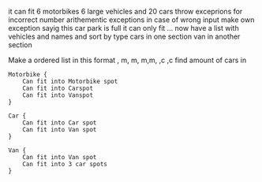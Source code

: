 it can fit 6 motorbikes 6 large vehicles and 20 cars
throw exceprions for incorrect number arithementic exceptions in case of wrong input
make own exception sayig this car park is full it can only fit ... now
have a list with vehicles and names and sort by type 
cars in one section van in another section

Make a ordered list in this format , m, m, m,m, ,c ,c find amount of cars in 


    Motorbike {
        Can fit into Motorbike spot
        Can fit into Carspot
        Can fit into Vanspot
    }

    Car {
        Can fit into Car spot
        Can fit into Van spot
    }

    Van {
        Can fit into Van spot
        Can fit into 3 car spots
    }

